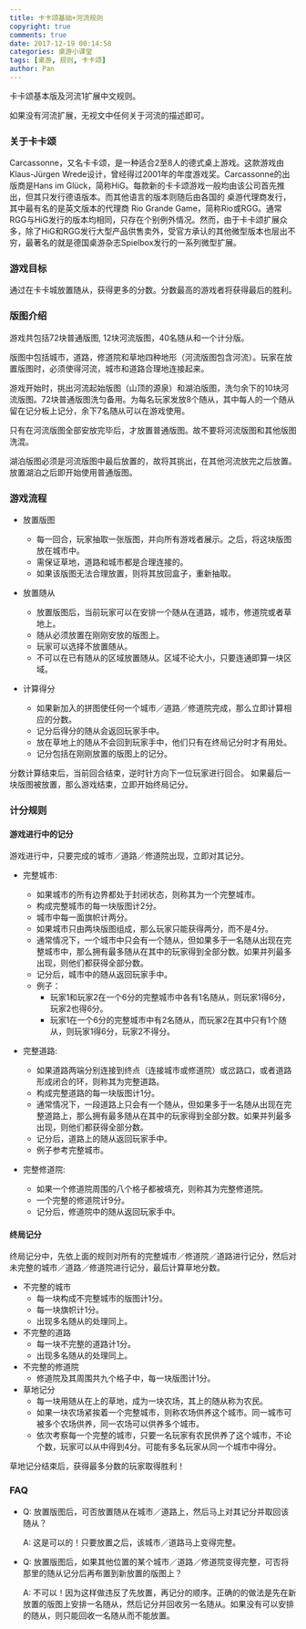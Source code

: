 ```yaml
---
title: 卡卡颂基础+河流规则
copyright: true
comments: true
date: 2017-12-19 00:14:58
categories: 桌游小课堂
tags: [桌游, 规则, 卡卡颂]
author: Pan
---
```

卡卡颂基本版及河流1扩展中文规则。

如果没有河流扩展，无视文中任何关于河流的描述即可。
<!-- more -->

### 关于卡卡颂

Carcassonne，又名卡卡颂，是一种适合2至8人的德式桌上游戏。这款游戏由 Klaus-Jürgen Wrede设计，曾经得过2001年的年度游戏奖。Carcassonne的出版商是Hans im Glück，简称HiG。每款新的卡卡颂游戏一般均由该公司首先推出，但其只发行德语版本。而其他语言的版本则随后由各国的 桌游代理商发行，其中最有名的是英文版本的代理商 Rio Grande Game，简称Rio或RGG。通常RGG与HiG发行的版本均相同，只存在个别例外情况。然而，由于卡卡颂扩展众多，除了HiG和RGG发行大型产品供售卖外，受官方承认的其他微型版本也层出不穷，最著名的就是德国桌游杂志Spielbox发行的一系列微型扩展。 

### 游戏目标

通过在卡卡城放置随从，获得更多的分数。分数最高的游戏者将获得最后的胜利。

### 版图介绍

游戏共包括72块普通版图, 12块河流版图，40名随从和一个计分版。

版图中包括城市，道路，修道院和草地四种地形（河流版图包含河流）。玩家在放置版图时，必须使得河流，城市和道路合理地连接起来。

游戏开始时，挑出河流起始版图（山顶的源泉）和湖泊版图，洗匀余下的10块河流版图。72块普通版图洗匀备用。为每名玩家发放8个随从，其中每人的一个随从留在记分板上记分，余下7名随从可以在游戏使用。

只有在河流版图全部安放完毕后，才放置普通版图。故不要将河流版图和其他版图洗混。

湖泊版图必须是河流版图中最后放置的，故将其挑出，在其他河流放完之后放置。放置湖泊之后即开始使用普通版图。

### 游戏流程

-   放置版图
    +   每一回合，玩家抽取一张版图，并向所有游戏者展示。之后，将这块版图放在城市中。
    +   需保证草地，道路和城市都是合理连接的。
    +   如果该版图无法合理放置，则将其放回盒子，重新抽取。

-   放置随从
    +   放置版图后，当前玩家可以在安排一个随从在道路，城市，修道院或者草地上。
    +   随从必须放置在刚刚安放的版图上。
    +   玩家可以选择不放置随从。
    +   不可以在已有随从的区域放置随从。区域不论大小，只要连通即算一块区域。

-   计算得分
    +   如果新加入的拼图使任何一个城市／道路／修道院完成，那么立即计算相应的分数。
    +   记分后得分的随从会返回玩家手中。
    +   放在草地上的随从不会回到玩家手中，他们只有在终局记分时才有用处。
    +   记分包括在刚刚放置的版图上的记分。

分数计算结束后，当前回合结束，逆时针方向下一位玩家进行回合。
如果最后一块版图被放置，那么游戏结束，立即开始终局记分。

### 计分规则

#### 游戏进行中的记分

游戏进行中，只要完成的城市／道路／修道院出现，立即对其记分。

-   完整城市: 
    +   如果城市的所有边界都处于封闭状态，则称其为一个完整城市。
    +   构成完整城市的每一块版图计2分。
    +   城市中每一面旗帜计两分。
    +   如果城市只由两块版图组成，那么玩家只能获得两分，而不是4分。
    +   通常情况下，一个城市中只会有一个随从，但如果多于一名随从出现在完整城市中，那么拥有最多随从在其中的玩家得到全部分数。如果并列最多出现，则他们都获得全部分数。
    +   记分后，城市中的随从返回玩家手中。
    +   例子：
        *   玩家1和玩家2在一个6分的完整城市中各有1名随从，则玩家1得6分，玩家2也得6分。
        *   玩家1在一个6分的完整城市中有2名随从，而玩家2在其中只有1个随从，则玩家1得6分，玩家2不得分。

-   完整道路: 
    +   如果道路两端分别连接到终点（连接城市或修道院）或岔路口，或者道路形成闭合的环，则称其为完整道路。
    +   构成完整道路的每一块版图计1分。
    +   通常情况下，一段道路上只会有一个随从，但如果多于一名随从出现在完整道路上，那么拥有最多随从在其中的玩家得到全部分数。如果并列最多出现，则他们都获得全部分数。
    +   记分后，道路上的随从返回玩家手中。
    +   例子参考完整城市。

-   完整修道院:
    +   如果一个修道院周围的八个格子都被填充，则称其为完整修道院。
    +   一个完整的修道院计9分。
    +   记分后，修道院中的随从返回玩家手中。

#### 终局记分

终局记分中，先依上面的规则对所有的完整城市／修道院／道路进行记分，然后对未完整的城市／道路／修道院进行记分，最后计算草地分数。

-   不完整的城市
    +   每一块构成不完整城市的版图计1分。
    +   每一块旗帜计1分。
    +   出现多名随从的处理同上。
-   不完整的道路
    +   每一块不完整的道路计1分。
    +   出现多名随从的处理同上。
-   不完整的修道院
    +   修道院及其周围共九个格子中，每一块版图计1分。
-   草地记分
    +   每一块用随从在上的草地，成为一块农场，其上的随从称为农民。
    +   如果一块农场紧挨着一个完整城市，则称农场供养这个城市。同一城市可被多个农场供养，同一农场可以供养多个城市。
    +   依次考察每一个完整的城市，只要一名玩家有农民供养了这个城市，不论个数，玩家可以从中得到4分。可能有多名玩家从同一个城市中得分。

草地记分结束后，获得最多分数的玩家取得胜利！

### FAQ

-   Q: 放置版图后，可否放置随从在城市／道路上，然后马上对其记分并取回该随从？

    A: 这是可以的！只要放置之后，该城市／道路马上变得完整。

-   Q: 放置版图后，如果其他位置的某个城市／道路／修道院变得完整，可否将那里的随从记分后再布置到新放置的版图上？

    A: 不可以！因为这样做违反了先放置，再记分的顺序。正确的的做法是先在新放置的版图上安排一名随从，然后记分并回收另一名随从。如果没有可以安排的随从，则只能回收一名随从而不能放置。
